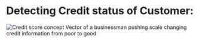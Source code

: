 
# Detecting Credit status of Customer:

![Credit score concept  Vector of a businessman pushing scale changing credit information from poor to good](https://user-images.githubusercontent.com/73229189/114156399-2acd8200-9940-11eb-8deb-d7685f18329b.png)

